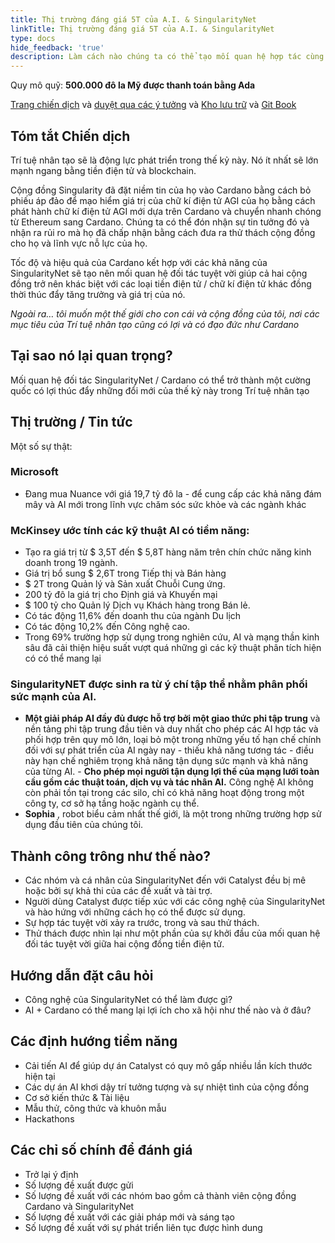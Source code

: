 ```yaml
---
title: Thị trường đáng giá 5T của A.I. & SingularityNet
linkTitle: Thị trường đáng giá 5T của A.I. & SingularityNet
type: docs
hide_feedback: 'true'
description: Làm cách nào chúng ta có thể tạo mối quan hệ hợp tác cùng có lợi với SingularityNet và các nhà phát triển và nhà nghiên cứu A.I.?
---
```


Quy mô quỹ: **500.000 đô la Mỹ được thanh toán bằng Ada**

[Trang chiến dịch](https://cardano.ideascale.com/a/campaign-home/26247) và [duyệt qua các ý tưởng](https://cardano.ideascale.com/a/ideas/top/campaign-filter/byids/campaigns/26247/stage/unspecified) và [Kho lưu trữ](https://github.com/Catalyst-Challenges/F7-AI-SingularityNet) và [Git Book](https://quality-assurance-dao.gitbook.io/catalyst-fund-7-challenges/fund-7/a.i.-and-singularitynet-a-usd5t-market)

## Tóm tắt Chiến dịch

Trí tuệ nhân tạo sẽ là động lực phát triển trong thế kỷ này. Nó ít nhất sẽ lớn mạnh ngang bằng tiền điện tử và blockchain.

Cộng đồng Singularity đã đặt niềm tin của họ vào Cardano bằng cách bỏ phiếu áp đảo để mạo hiểm giá trị của chữ kí điện tử AGI của họ bằng cách phát hành chữ kí điện tử AGI mới dựa trên Cardano và chuyển nhanh chóng từ Ethereum sang Cardano. Chúng ta có thể đón nhận sự tin tưởng đó và nhận ra rủi ro mà họ đã chấp nhận bằng cách đưa ra thử thách cộng đồng cho họ và lĩnh vực nỗ lực của họ.

Tốc độ và hiệu quả của Cardano kết hợp với các khả năng của SingularityNet sẽ tạo nên mối quan hệ đối tác tuyệt vời giúp cả hai cộng đồng trở nên khác biệt với các loại tiền điện tử / chữ kí điện tử khác đồng thời thúc đẩy tăng trưởng và giá trị của nó.

*Ngoài ra… tôi muốn một thế giới cho con cái và cộng đồng của tôi, nơi các mục tiêu của Trí tuệ nhân tạo cũng có lợi và có đạo đức như Cardano*

## Tại sao nó lại quan trọng?

Mối quan hệ đối tác SingularityNet / Cardano có thể trở thành một cường quốc có lợi thúc đẩy những đổi mới của thế kỷ này trong Trí tuệ nhân tạo

## Thị trường / Tin tức

Một số sự thật:

### Microsoft

- Đang mua Nuance với giá 19,7 tỷ đô la - để cung cấp các khả năng đám mây và AI mới trong lĩnh vực chăm sóc sức khỏe và các ngành khác

### **McKinsey** ước tính các kỹ thuật AI có tiềm năng:

- Tạo ra giá trị từ $ 3,5T đến $ 5,8T hàng năm trên chín chức năng kinh doanh trong 19 ngành.
- Giá trị bổ sung $ 2,6T trong Tiếp thị và Bán hàng
- $ 2T trong Quản lý và Sản xuất Chuỗi Cung ứng.
- 200 tỷ đô la giá trị cho Định giá và Khuyến mại
- $ 100 tỷ cho Quản lý Dịch vụ Khách hàng trong Bán lẻ.
- Có tác động 11,6% đến doanh thu của ngành Du lịch
- Có tác động 10,2% đến Công nghệ cao.
- Trong 69% trường hợp sử dụng trong nghiên cứu, AI và mạng thần kinh sâu đã cải thiện hiệu suất vượt quá những gì các kỹ thuật phân tích hiện có có thể mang lại

### **SingularityNET** được sinh ra từ ý chí tập thể nhằm phân phối sức mạnh của AI.

- **Một giải pháp AI đầy đủ được hỗ trợ bởi một giao thức phi tập trung** và nền tảng phi tập trung đầu tiên và duy nhất cho phép các AI hợp tác và phối hợp trên quy mô lớn, loại bỏ một trong những yếu tố hạn chế chính đối với sự phát triển của AI ngày nay - thiếu khả năng tương tác - điều này hạn chế nghiêm trọng khả năng tận dụng sức mạnh và khả năng của từng AI. - **Cho phép mọi người tận dụng lợi thế của mạng lưới toàn cầu gồm các thuật toán, dịch vụ và tác nhân AI.** Công nghệ AI không còn phải tồn tại trong các silo, chỉ có khả năng hoạt động trong một công ty, cơ sở hạ tầng hoặc ngành cụ thể.
- **Sophia** , robot biểu cảm nhất thế giới, là một trong những trường hợp sử dụng đầu tiên của chúng tôi.

## Thành công trông như thế nào?

- Các nhóm và cá nhân của SingularityNet đến với Catalyst đều bị mê hoặc bởi sự khả thi của các đề xuất và tài trợ.
- Người dùng Catalyst được tiếp xúc với các công nghệ của SingularityNet và hào hứng với những cách họ có thể được sử dụng.
- Sự hợp tác tuyệt vời xảy ra trước, trong và sau thử thách.
- Thử thách được nhìn lại như một phần của sự khởi đầu của mối quan hệ đối tác tuyệt vời giữa hai cộng đồng tiền điện tử.

## Hướng dẫn đặt câu hỏi

- Công nghệ của SingularityNet có thể làm được gì?
- AI + Cardano có thể mang lại lợi ích cho xã hội như thế nào và ở đâu?

## Các định hướng tiềm năng

- Cải tiến AI để giúp dự án Catalyst có quy mô gấp nhiều lần kích thước hiện tại
- Các dự án AI khơi dậy trí tưởng tượng và sự nhiệt tình của cộng đồng
- Cơ sở kiến thức &amp; Tài liệu
- Mẫu thử, công thức và khuôn mẫu
- Hackathons

## Các chỉ số chính để đánh giá

- Trở lại ý định
- Số lượng đề xuất được gửi
- Số lượng đề xuất với các nhóm bao gồm cả thành viên cộng đồng Cardano và SingularityNet
- Số lượng đề xuất với các giải pháp mới và sáng tạo
- Số lượng đề xuất với sự phát triển liên tục được hình dung

